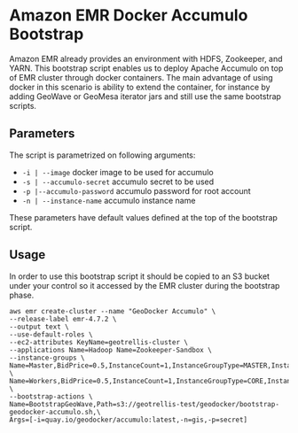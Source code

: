 # Amazon EMR Docker Accumulo Bootstrap

Amazon EMR already provides an environment with HDFS, Zookeeper, and YARN. This bootstrap script enables us to deploy Apache Accumulo on top of EMR cluster through docker containers. The main advantage of using docker in this scenario is ability to extend the container, for instance by adding GeoWave or GeoMesa iterator jars and still use the same bootstrap scripts.

## Parameters

The script is parametrized on following arguments:

  - `-i | --image` docker image to be used for accumulo
  - `-s | --accumulo-secret` accumulo secret to be used
  - `-p |--accumulo-password` accumulo password for root account
  - `-n | --instance-name` accumulo instance name

These parameters have default values defined at the top of the bootstrap script.

## Usage

In order to use this bootstrap script it should be copied to an S3 bucket under your control so it accessed by the EMR cluster during the bootstrap phase.

```console
aws emr create-cluster --name "GeoDocker Accumulo" \
--release-label emr-4.7.2 \
--output text \
--use-default-roles \
--ec2-attributes KeyName=geotrellis-cluster \
--applications Name=Hadoop Name=Zookeeper-Sandbox \
--instance-groups \
Name=Master,BidPrice=0.5,InstanceCount=1,InstanceGroupType=MASTER,InstanceType=m3.xlarge \
Name=Workers,BidPrice=0.5,InstanceCount=1,InstanceGroupType=CORE,InstanceType=m3.xlarge \
--bootstrap-actions \
Name=BootstrapGeoWave,Path=s3://geotrellis-test/geodocker/bootstrap-geodocker-accumulo.sh,\
Args=[-i=quay.io/geodocker/accumulo:latest,-n=gis,-p=secret]
```
